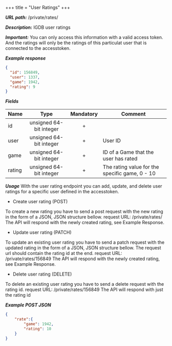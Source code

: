 +++
title = "User Ratings"
+++

***URL path:*** /private/rates/

***Description:*** IGDB user ratings

***Important:*** You can only access this information with a valid access token. And the ratings will only be the ratings of this particulat user that is connected to the accesstoken.

***Example response***
```json
{
  "id": 156849,
  "user": 1337,
  "game": 1942,
  "rating": 9
}
```

***Fields***

| Name         | Type                    | Mandatory | Comment |
| ------------ |:-----------------------:|:---------:| ------- |
| id           | unsigned 64-bit integer |     +     ||
| user         | unsigned 64-bit integer |     +     | User ID |
| game         | unsigned 64-bit integer |     +     | ID of a Game that the user has rated |
| rating       | unsigned 64-bit integer |     +     | The rating value for the specific game, 0 - 10 |

***Usage***
With the user rating endpoint you can add, update, and delete user ratings for a specific user defined in the accesstoken. 

* Create user rating (POST)

To create a new rating you have to send a post request with the new rating in the form of a JSON, JSON structure bellow.
request URL: /private/rates/
The API will respond with the newly created rating, see Example Response.

* Update user rating (PATCH)

To update an existing user rating you have to send a patch request with the updated rating in the form of a JSON, JSON structure bellow. The request url should contain the rating id at the end. 
request URL: /private/rates/156849
The API will respond with the newly created rating, see Example Response.

* Delete user rating (DELETE)

To delete an existing user rating you have to send a delete request with the rating id.
request URL: /private/rates/156849
The API will respond with just the rating id 

***Example POST JSON***
```json
{
	"rate":{
        "game": 1942,
        "rating": 10
    }
}
```
